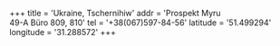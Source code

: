 +++
title = 'Ukraine, Tschernihiw'
addr = 'Prospekt Myru<br />49-A Büro 809, 810'
tel = '+38(067)597-84-56'
latitude = '51.499294'
longitude = '31.288572'
+++
